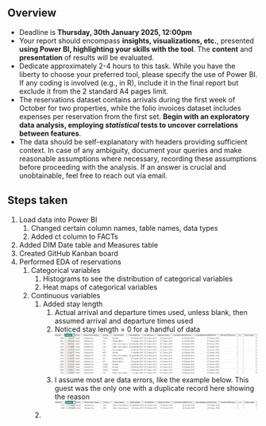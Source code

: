 ## Overview
-	Deadline is **Thursday, 30th January 2025, 12:00pm**
-	Your report should encompass **insights, visualizations, etc.**, presented **using Power BI, highlighting your skills with the tool**. The **content** and **presentation** of results will be evaluated.
-	Dedicate approximately 2-4 hours to this task. While you have the liberty to choose your preferred tool, please specify the use of Power BI. If any coding is involved (e.g., in R), include it in the final report but exclude it from the 2 standard A4 pages limit.
-	The reservations dataset contains arrivals during the first week of October for two properties, while the folio invoices dataset includes expenses per reservation from the first set. **Begin with an exploratory data analysis, employing *statistical* tests to uncover correlations between features**.
-	The data should be self-explanatory with headers providing sufficient context. In case of any ambiguity, document your queries and make reasonable assumptions where necessary, recording these assumptions before proceeding with the analysis. If an answer is crucial and unobtainable, feel free to reach out via email.

## Steps taken
1.	Load data into Power BI
    1. Changed certain column names, table names, data types
    2.	Added ct column to FACTs
2.	Added DIM Date table and Measures table
3.	Created GitHub Kanban board
4. Performed EDA of reservations
   1. Categorical variables
      1. Histograms to see the distribution of categorical variables
      2. Heat maps of categorical variables
   2. Continuous variables
      1. Added stay length 
         1. Actual arrival and departure times used, unless blank, then assumed arrival and departure times used
         2. Noticed stay length = 0 for a handful of data
            ![alt text](image.png)
           3. I assume most are data errors, like the example below. This guest was the only one with a duplicate record here showing the reason
            ![alt text](image-1.png) 
        4. 
